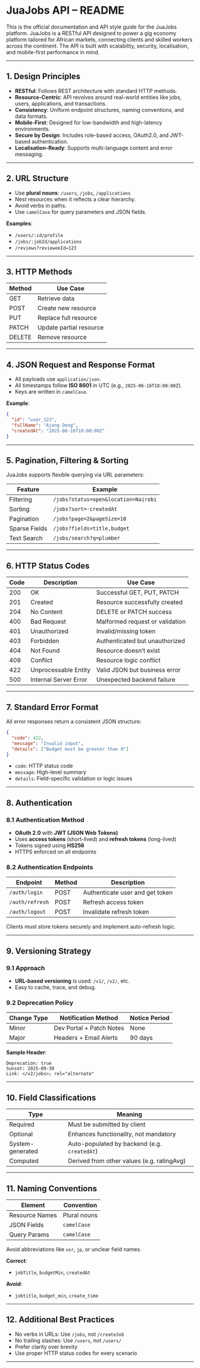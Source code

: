 # JuaJobs API – README

This is the official documentation and API style guide for the JuaJobs platform. JuaJobs is a RESTful API designed to power a gig economy platform tailored for African markets, connecting clients and skilled workers across the continent. The API is built with scalability, security, localisation, and mobile-first performance in mind.

---

## 1. Design Principles

* **RESTful**: Follows REST architecture with standard HTTP methods.
* **Resource-Centric**: API revolves around real-world entities like jobs, users, applications, and transactions.
* **Consistency**: Uniform endpoint structures, naming conventions, and data formats.
* **Mobile-First**: Designed for low-bandwidth and high-latency environments.
* **Secure by Design**: Includes role-based access, OAuth2.0, and JWT-based authentication.
* **Localisation-Ready**: Supports multi-language content and error messaging.

---

## 2. URL Structure

* Use **plural nouns**: `/users`, `/jobs`, `/applications`
* Nest resources when it reflects a clear hierarchy.
* Avoid verbs in paths.
* Use `camelCase` for query parameters and JSON fields.

**Examples**:

* `/users/:id/profile`
* `/jobs/:jobId/applications`
* `/reviews?revieweeId=123`

---

## 3. HTTP Methods

| Method | Use Case                |
| ------ | ----------------------- |
| GET    | Retrieve data           |
| POST   | Create new resource     |
| PUT    | Replace full resource   |
| PATCH  | Update partial resource |
| DELETE | Remove resource         |

---

## 4. JSON Request and Response Format

* All payloads use `application/json`.
* All timestamps follow **ISO 8601** in UTC (e.g., `2025-06-16T18:00:00Z`).
* Keys are written in `camelCase`.

**Example**:

```json
{
  "id": "user_123",
  "fullName": "Ajang Deng",
  "createdAt": "2025-06-16T18:00:00Z"
}
```

---

## 5. Pagination, Filtering & Sorting

JuaJobs supports flexible querying via URL parameters:

| Feature       | Example                              |
| ------------- | ------------------------------------ |
| Filtering     | `/jobs?status=open&location=Nairobi` |
| Sorting       | `/jobs?sort=-createdAt`              |
| Pagination    | `/jobs?page=2&pageSize=10`           |
| Sparse Fields | `/jobs?fields=title,budget`          |
| Text Search   | `/jobs/search?q=plumber`             |

---

## 6. HTTP Status Codes

| Code | Description           | Use Case                        |
| ---- | --------------------- | ------------------------------- |
| 200  | OK                    | Successful GET, PUT, PATCH      |
| 201  | Created               | Resource successfully created   |
| 204  | No Content            | DELETE or PATCH success         |
| 400  | Bad Request           | Malformed request or validation |
| 401  | Unauthorized          | Invalid/missing token           |
| 403  | Forbidden             | Authenticated but unauthorized  |
| 404  | Not Found             | Resource doesn’t exist          |
| 409  | Conflict              | Resource logic conflict         |
| 422  | Unprocessable Entity  | Valid JSON but business error   |
| 500  | Internal Server Error | Unexpected backend failure      |

---

## 7. Standard Error Format

All error responses return a consistent JSON structure:

```json
{
  "code": 422,
  "message": "Invalid input",
  "details": ["Budget must be greater than 0"]
}
```

* `code`: HTTP status code
* `message`: High-level summary
* `details`: Field-specific validation or logic issues

---

## 8. Authentication

### 8.1 Authentication Method

* **OAuth 2.0** with **JWT (JSON Web Tokens)**
* Uses **access tokens** (short-lived) and **refresh tokens** (long-lived)
* Tokens signed using **HS256**
* HTTPS enforced on all endpoints

### 8.2 Authentication Endpoints

| Endpoint        | Method | Description                     |
| --------------- | ------ | ------------------------------- |
| `/auth/login`   | POST   | Authenticate user and get token |
| `/auth/refresh` | POST   | Refresh access token            |
| `/auth/logout`  | POST   | Invalidate refresh token        |

Clients must store tokens securely and implement auto-refresh logic.

---

## 9. Versioning Strategy

### 9.1 Approach

* **URL-based versioning** is used: `/v1/`, `/v2/`, etc.
* Easy to cache, trace, and debug.

### 9.2 Deprecation Policy

| Change Type | Notification Method      | Notice Period |
| ----------- | ------------------------ | ------------- |
| Minor       | Dev Portal + Patch Notes | None          |
| Major       | Headers + Email Alerts   | 90 days       |

**Sample Header**:

```
Deprecation: true
Sunset: 2025-09-30
Link: </v2/jobs>; rel="alternate"
```

---

## 10. Field Classifications

| Type             | Meaning                                      |
| ---------------- | -------------------------------------------- |
| Required         | Must be submitted by client                  |
| Optional         | Enhances functionality, not mandatory        |
| System-generated | Auto-populated by backend (e.g. `createdAt`) |
| Computed         | Derived from other values (e.g. ratingAvg)   |

---

## 11. Naming Conventions

| Element        | Convention   |
| -------------- | ------------ |
| Resource Names | Plural nouns |
| JSON Fields    | `camelCase`  |
| Query Params   | `camelCase`  |

Avoid abbreviations like `usr`, `jp`, or unclear field names.

**Correct**:

* `jobTitle`, `budgetMin`, `createdAt`

**Avoid**:

* `jobtitle`, `budget_min`, `create_time`

---

## 12. Additional Best Practices

* No verbs in URLs: Use `/jobs`, not `/createJob`
* No trailing slashes: Use `/users`, not `/users/`
* Prefer clarity over brevity
* Use proper HTTP status codes for every scenario

---


